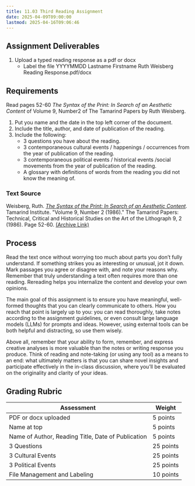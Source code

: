 ```yaml
---
title: 11.03 Third Reading Assignment
date: 2025-04-09T09:00:00
lastmod: 2025-04-16T09:06:46
---
```


## Assignment Deliverables

1. Upload a typed reading response as a pdf or docx
   - Label the file YYYYMMDD Lastname Firstname Ruth Weisberg Reading Response.pdf/docx

## Requirements

Read pages 52-60 _The Syntax of the Print: In Search of an Aesthetic Content_ of Volume 9, Number2 of The Tamarind Papers by Ruth Weisberg.

1. Put you name and the date in the top left corner of the document.
2. Include the title, author, and date of publication of the reading.
3. Include the following:
   - 3 questions you have about the reading.
   - 3 contemporaneous cultural events / happenings / occurrences from the year of publication of the reading.
   - 3 contemporaneous political events / historical events /social movements from the year of publication of the reading.
   - A glossary with definitions of words from the reading you did not know the meaning of.

### Text Source

Weisberg, Ruth. [_The Syntax of the Print: In Search of an Aesthetic Content_](https://digitalrepository.unm.edu/tamarind_papers/vol9/iss2/1/). Tamarind Institute. "Volume 9, Number 2 (1986)." The Tamarind Papers: Technical, Critical and Historical Studies on the Art of the Lithograph 9, 2 (1986). Page 52-60. [(Archive Link)](https://web.archive.org/web/20230826184444/https://digitalrepository.unm.edu/tamarind_papers/vol9/iss2/1/)

## Process

Read the text once without worrying too much about parts you don’t fully understand. If something strikes you as interesting or unusual, jot it down. Mark passages you agree or disagree with, and note your reasons why. Remember that truly understanding a text often requires more than one reading. Rereading helps you internalize the content and develop your own opinions.

The main goal of this assignment is to ensure you have meaningful, well-formed thoughts that you can clearly communicate to others. How you reach that point is largely up to you: you can read thoroughly, take notes according to the assignment guidelines, or even consult large language models (LLMs) for prompts and ideas. However, using external tools can be both helpful and distracting, so use them wisely.

Above all, remember that your ability to form, remember, and express creative analyses is more valuable than the notes or writing response you produce. Think of reading and note-taking (or using any tool) as a means to an end: what ultimately matters is that you can share novel insights and participate effectively in the in-class discussion, where you’ll be evaluated on the originality and clarity of your ideas.

## Grading Rubric

<div class="responsive-table-markdown">

| Assessment                                         | Weight    |
| -------------------------------------------------- | --------- |
| PDF or docx uploaded                               | 5 points  |
| Name at top                                        | 5 points  |
| Name of Author, Reading Title, Date of Publication | 5 points  |
| 3 Questions                                        | 25 points |
| 3 Cultural Events                                  | 25 points |
| 3 Political Events                                 | 25 points |
| File Management and Labeling                       | 10 points |

</div>
